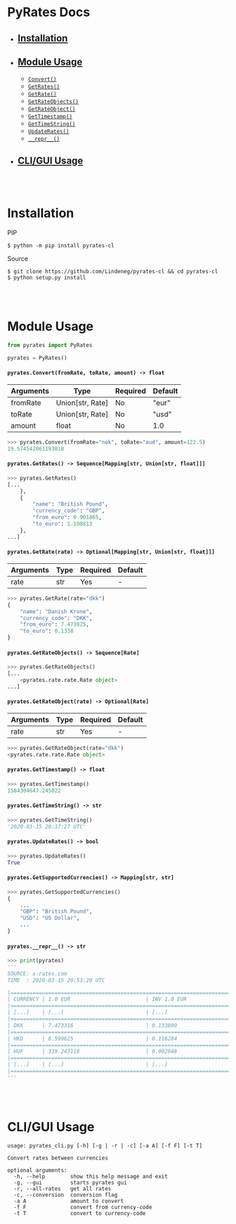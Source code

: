 # PyRates Docs

* ## [Installation](#anchor-installation)
* ## [Module Usage](#anchor-pyrates)
  - [`Convert()`](#anchor-pyrates-convert)
  - [`GetRates()`](#anchor-pyrates-get-rates)
  - [`GetRate()`](#anchor-pyrates-get-rate)
  - [`GetRateObjects()`](#anchor-pyrates-get-rate-objects)
  - [`GetRateObject()`](#anchor-pyrates-get-rate-object)
  - [`GetTimestamp()`](#anchor-pyrates-get-timestamp)
  - [`GetTimeString()`](#anchor-pyrates-get-time-string)
  - [`UpdateRates()`](#anchor-pyrates-update-rates)
  - [`__repr__()`](#anchor-pyrates-repr)
* ## [CLI/GUI Usage](#anchor-cli-gui)

<br/><br/>

Installation <a name="anchor-installation"></a>
================
PIP
```shell
$ python -m pip install pyrates-cl
```

Source

```shell
$ git clone https://github.com/Lindeneg/pyrates-cl && cd pyrates-cl
$ python setup.py install
```

<br/><br/>

Module Usage <a name="anchor-pyrates"></a>
================
```python
from pyrates import PyRates

pyrates = PyRates()
```
#### `pyrates.Convert(fromRate, toRate, amount) -> float` <a name="anchor-pyrates-convert"></a>

| Arguments | Type             | Required | Default |
|-----------|------------------|----------|---------|
| fromRate  | Union[str, Rate] | No       | "eur"   |
| toRate    | Union[str, Rate] | No       | "usd"   |
| amount    | float            | No       | 1.0     |
```python
>>> pyrates.Convert(fromRate="nok", toRate="aud", amount=122.5)
19.574542061193018
```
#### `pyrates.GetRates() -> Sequence[Mapping[str, Union[str, float]]]` <a name="anchor-pyrates-get-rates"></a>
```python
>>> pyrates.GetRates()
[...
    },
    {
        "name": "British Pound",
        "currency_code": "GBP",
        "from_euro": 0.901865,
        "to_euro": 1.108813
    },
...]
```
#### `pyrates.GetRate(rate) -> Optional[Mapping[str, Union[str, float]]]` <a name="anchor-pyrates-get-rate"></a>
| Arguments | Type             | Required | Default |
|-----------|------------------|----------|---------|
| rate      | str              | Yes      |    -    |
```python
>>> pyrates.GetRate(rate="dkk")
{
    "name": "Danish Krone", 
    "currency_code": "DKK", 
    "from_euro": 7.473825, 
    "to_euro": 0.1338
}
```
#### `pyrates.GetRateObjects() -> Sequence[Rate]` <a name="anchor-pyrates-get-rate-objects"></a>
```python
>>> pyrates.GetRateObjects()
[...
    <pyrates.rate.rate.Rate object>
...]
```
#### `pyrates.GetRateObject(rate) -> Optional[Rate]` <a name="anchor-pyrates-get-rate-object"></a>
| Arguments | Type             | Required | Default |
|-----------|------------------|----------|---------|
| rate      | str              | Yes      |    -    |
```python
>>> pyrates.GetRateObject(rate="dkk")
<pyrates.rate.rate.Rate object>
```
#### `pyrates.GetTimestamp() -> float` <a name="anchor-pyrates-get-timestamp"></a>
```python
>>> pyrates.GetTimestamp()
1584304647.245822
```
#### `pyrates.GetTimeString() -> str` <a name="anchor-pyrates-get-time-string"></a>
```python
>>> pyrates.GetTimeString()
'2020-03-15 20:37:27 UTC'
```
#### `pyrates.UpdateRates() -> bool` <a name="anchor-pyrates-update-rates"></a>
```python
>>> pyrates.UpdateRates()
True
```
#### `pyrates.GetSupportedCurrencies() -> Mapping[str, str]` <a name="anchor-pyrates-get-supported-currencies"></a>
```python
>>> pyrates.GetSupportedCurrencies()
{
    ...
    "GBP": "British Pound",
    "USD": "US Dollar",
    ...
}
```
#### `pyrates.__repr__() -> str` <a name="anchor-pyrates-repr"></a>
```python
>>> print(pyrates)
'''
SOURCE: x-rates.com
TIME  : 2020-03-15 20:53:20 UTC

|==========================================================================|
| CURRENCY | 1.0 EUR                        | INV 1.0 EUR
|==========================================================================|
| [...]    | [...]                          | [...]
|==========================================================================|
| DKK      | 7.473316                       | 0.133809
|==========================================================================|
| HKD      | 8.599625                       | 0.116284
|==========================================================================|
| HUF      | 339.243118                     | 0.002948
|==========================================================================|
| [...]    | [...]                          | [...]
|==========================================================================|
'''
```

<br/><br/>

CLI/GUI Usage <a name="anchor-cli-gui"></a>
================
```
usage: pyrates_cli.py [-h] [-g | -r | -c] [-a A] [-f F] [-t T]

Convert rates between currencies 

optional arguments:
  -h, --help        show this help message and exit
  -g, --gui         starts pyrates gui
  -r, --all-rates   get all rates
  -c, --conversion  conversion flag
  -a A              amount to convert
  -f F              convert from currency-code
  -t T              convert to currency-code
```

